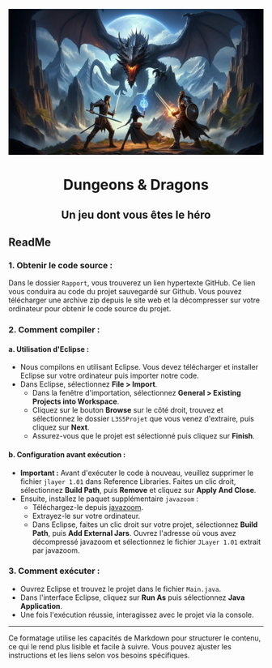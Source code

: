 <p align="center">
  <img width="800" src="L3S5Projet/image/start_image.png"/>
</p>

<h1 align="center">Dungeons & Dragons</h1>
<h2 align="center">Un jeu dont vous êtes le héro</h2>

## ReadMe

### 1. Obtenir le code source :
Dans le dossier `Rapport`, vous trouverez un lien hypertexte GitHub. Ce lien vous conduira au code du projet sauvegardé sur Github. Vous pouvez télécharger une archive zip depuis le site web et la décompresser sur votre ordinateur pour obtenir le code source du projet.

### 2. Comment compiler :
#### a. Utilisation d'Eclipse :
- Nous compilons en utilisant Eclipse. Vous devez télécharger et installer Eclipse sur votre ordinateur puis importer notre code.
- Dans Eclipse, sélectionnez **File > Import**.
  - Dans la fenêtre d'importation, sélectionnez **General > Existing Projects into Workspace**.
  - Cliquez sur le bouton **Browse** sur le côté droit, trouvez et sélectionnez le dossier `L3S5Projet` que vous venez d'extraire, puis cliquez sur **Next**.
  - Assurez-vous que le projet est sélectionné puis cliquez sur **Finish**.

#### b. Configuration avant exécution :
- **Important :** Avant d'exécuter le code à nouveau, veuillez supprimer le fichier `jlayer 1.01` dans Reference Libraries. Faites un clic droit, sélectionnez **Build Path**, puis **Remove** et cliquez sur **Apply And Close**.
- Ensuite, installez le paquet supplémentaire `javazoom` :
  - Téléchargez-le depuis [javazoom](https://jar-download.com/artifacts/javazoom).
  - Extrayez-le sur votre ordinateur.
  - Dans Eclipse, faites un clic droit sur votre projet, sélectionnez **Build Path**, puis **Add External Jars**. Ouvrez l'adresse où vous avez décompressé javazoom et sélectionnez le fichier `JLayer 1.01` extrait par javazoom.

### 3. Comment exécuter :
- Ouvrez Eclipse et trouvez le projet dans le fichier `Main.java`.
- Dans l'interface Eclipse, cliquez sur **Run As** puis sélectionnez **Java Application**.
- Une fois l'exécution réussie, interagissez avec le projet via la console.

---

Ce formatage utilise les capacités de Markdown pour structurer le contenu, ce qui le rend plus lisible et facile à suivre. Vous pouvez ajuster les instructions et les liens selon vos besoins spécifiques.
